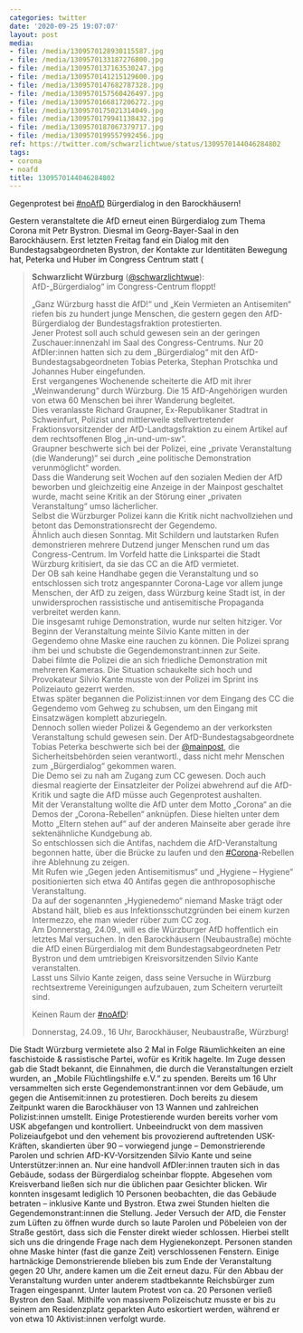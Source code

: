 ```yaml
---
categories: twitter
date: '2020-09-25 19:07:07'
layout: post
media:
- file: /media/1309570128930115587.jpg
- file: /media/1309570133187276800.jpg
- file: /media/1309570137163530247.jpg
- file: /media/1309570141215129600.jpg
- file: /media/1309570147682787328.jpg
- file: /media/1309570157560426497.jpg
- file: /media/1309570166817206272.jpg
- file: /media/1309570175021314049.jpg
- file: /media/1309570179941138432.jpg
- file: /media/1309570187067379717.jpg
- file: /media/1309570199557992456.jpg
ref: https://twitter.com/schwarzlichtwue/status/1309570144046284802
tags:
- corona
- noafd
title: 1309570144046284802
---
```

Gegenprotest bei [#noAfD](/t/noafd) Bürgerdialog in den Barockhäusern!



Gestern veranstaltete die AfD erneut einen Bürgerdialog zum Thema Corona mit Petr Bystron. Diesmal im Georg-Bayer-Saal in den Barockhäusern. 
Erst letzten Freitag fand ein Dialog mit den Bundestagsabgeordneten Bystron, der Kontakte zur Identitäten Bewegung hat, Peterka und Huber im Congress Centrum statt ( 
> <b>Schwarzlicht Würzburg</b> ([@schwarzlichtwue](https://twitter.com/schwarzlichtwue)):  
>AfD-„Bürgerdialog“ im Congress-Centrum floppt!   
>  
>  
>  
>„Ganz Würzburg hasst die AfD!“ und „Kein Vermieten an Antisemiten“ riefen bis zu hundert junge Menschen, die gestern gegen den AfD-Bürgerdialog der Bundestagsfraktion protestierten.   
>Jener Protest soll auch schuld gewesen sein an der geringen Zuschauer:innenzahl im Saal des Congress-Centrums. Nur 20 AfDler:innen hatten sich zu dem „Bürgerdialog“ mit den AfD-Bundestagsabgeordneten Tobias Peterka, Stephan Protschka und Johannes Huber eingefunden.  
>Erst vergangenes Wochenende scheiterte die AfD mit ihrer „Weinwanderung“ durch Würzburg. Die 15 AfD-Angehörigen wurden von etwa 60 Menschen bei ihrer Wanderung begleitet.  
>Dies veranlasste Richard Graupner, Ex-Republikaner Stadtrat in Schweinfurt, Polizist und mittlerweile stellvertretender Fraktionsvorsitzender der AfD-Landtagsfraktion zu einem Artikel auf dem rechtsoffenen Blog „in-und-um-sw“.  
>Graupner beschwerte sich bei der Polizei, eine „private Veranstaltung (die Wanderung)“ sei durch „eine politische Demonstration verunmöglicht“ worden.  
>Dass die Wanderung seit Wochen auf den sozialen Medien der AfD beworben und gleichzeitig eine Anzeige in der Mainpost geschaltet wurde, macht seine Kritik an der Störung einer „privaten Veranstaltung“ umso lächerlicher.  
>Selbst die Würzburger Polizei kann die Kritik nicht nachvollziehen und betont das Demonstrationsrecht der Gegendemo.  
>Ähnlich auch diesen Sonntag. Mit Schildern und lautstarken Rufen demonstrieren mehrere Dutzend junger Menschen rund um das Congress-Centrum. Im Vorfeld hatte die Linkspartei die Stadt Würzburg kritisiert, da sie das CC an die AfD vermietet.  
>Der OB sah keine Handhabe gegen die Veranstaltung und so entschlossen sich trotz angespannter Corona-Lage vor allem junge Menschen, der AfD zu zeigen, dass Würzburg keine Stadt ist, in der unwidersprochen rassistische und antisemitische Propaganda verbreitet werden kann.  
>Die insgesamt ruhige Demonstration, wurde nur selten hitziger. Vor Beginn der Veranstaltung meinte Silvio Kante mitten in der Gegendemo ohne Maske eine rauchen zu können. Die Polizei sprang ihm bei und schubste die Gegendemonstrant:innen zur Seite.  
>Dabei filmte die Polizei die an sich friedliche Demonstration mit mehreren Kameras. Die Situation schaukelte sich hoch und Provokateur Silvio Kante musste von der Polizei im Sprint ins Polizeiauto gezerrt werden.  
>Etwas später begannen die Polizist:innen vor dem Eingang des CC die Gegendemo vom Gehweg zu schubsen, um den Eingang mit Einsatzwägen komplett abzuriegeln.  
>Dennoch sollen wieder Polizei &amp; Gegendemo an der verkorksten Veranstaltung schuld gewesen sein. Der AfD-Bundestagsabgeordnete Tobias Peterka beschwerte sich bei der [@mainpost](https://twitter.com/mainpost), die Sicherheitsbehörden seien verantwortl., dass nicht mehr Menschen zum „Bürgerdialog“ gekommen waren.  
>Die Demo sei zu nah am Zugang zum CC gewesen. Doch auch diesmal reagierte der Einsatzleiter der Polizei abwehrend auf die AfD-Kritik und sagte die AfD müsse auch Gegenprotest aushalten.  
>Mit der Veranstaltung wollte die AfD unter dem Motto „Corona“ an die Demos der „Corona-Rebellen“ anknüpfen. Diese hielten unter dem Motto „Eltern stehen auf“ auf der anderen Mainseite aber gerade ihre sektenähnliche Kundgebung ab.   
>So entschlossen sich die Antifas, nachdem die AfD-Veranstaltung begonnen hatte, über die Brücke zu laufen und den [#Corona](/t/corona)-Rebellen ihre Ablehnung zu zeigen.  
>Mit Rufen wie „Gegen jeden Antisemitismus“ und „Hygiene – Hygiene“ positionierten sich etwa 40 Antifas gegen die anthroposophische Veranstaltung.  
>Da auf der sogenannten „Hygienedemo“ niemand Maske trägt oder Abstand hält, blieb es aus Infektionsschutzgründen bei einem kurzen Intermezzo, ehe man wieder rüber zum CC zog.  
>Am Donnerstag, 24.09., will es die Würzburger AfD hoffentlich ein letztes Mal versuchen. In den Barockhäusern (Neubaustraße) möchte die AfD einen Bürgerdialog mit dem Bundestagsabgeordneten Petr Bystron und dem umtriebigen Kreisvorsitzenden Silvio Kante veranstalten.  
>Lasst uns Silvio Kante zeigen, dass seine Versuche in Würzburg rechtsextreme Vereinigungen aufzubauen, zum Scheitern verurteilt sind.   
>  
>  
>  
>Keinen Raum der [#noAfD](/t/noafd)!  
>  
>Donnerstag, 24.09., 16 Uhr, Barockhäuser, Neubaustraße, Würzburg!  


Die Stadt Würzburg vermietete also 2 Mal in Folge Räumlichkeiten an eine faschistoide &amp; rassistische Partei, wofür es Kritik hagelte. Im Zuge dessen gab die Stadt bekannt, die Einnahmen, die durch die Veranstaltungen erzielt wurden, an „Mobile Flüchtlingshilfe e.V.“ zu spenden.
Bereits um 16 Uhr versammelten sich erste Gegendemonstrant:innen vor dem Gebäude, um gegen die Antisemit:innen zu protestieren. Doch bereits zu diesem Zeitpunkt waren die Barockhäuser von 13 Wannen und zahlreichen Polizist:innen umstellt. 
Einige Protestierende wurden bereits vorher vom USK abgefangen und kontrolliert. Unbeeindruckt von dem massiven Polizeiaufgebot und  den vehement bis provozierend auftretenden USK-Kräften, skandierten über 90 – vorwiegend junge – Demonstrierende Parolen und  schrien AfD-KV-Vorsitzenden Silvio Kante und seine Unterstützer:innen an. Nur eine handvoll AfDler:innen trauten sich in das Gebäude, sodass der Bürgerdialog scheinbar floppte. Abgesehen vom Kreisverband ließen sich nur die üblichen paar Gesichter blicken. 
Wir konnten insgesamt lediglich 10 Personen beobachten, die das Gebäude betraten – inklusive Kante und Bystron.
Etwa zwei Stunden hielten die Gegendemonstrant:innen die Stellung. Jeder Versuch der AfD, die Fenster zum Lüften zu öffnen wurde durch so laute Parolen und Pöbeleien von der Straße gestört, dass sich die Fenster direkt wieder schlossen.
Hierbei stellt sich uns die dringende Frage nach dem Hygienekonzept. Personen standen ohne Maske hinter (fast die ganze Zeit) verschlossenen Fenstern.
Einige hartnäckige Demonstrierende blieben bis zum Ende der Veranstaltung gegen 20 Uhr, andere kamen um die Zeit erneut dazu.
Für den Abbau der Veranstaltung wurden unter anderem stadtbekannte Reichsbürger zum Tragen eingespannt. 
Unter lautem Protest von ca. 20 Personen verließ Bystron den Saal. Mithilfe von massivem Polizeischutz musste er bis zu seinem am Residenzplatz geparkten Auto eskortiert werden, während er von etwa 10 Aktivist:innen verfolgt wurde.